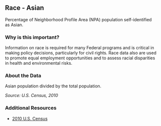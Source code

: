 ## Race - Asian
Percentage of Neighborhood Profile Area (NPA) population self-identified as Asian.

### Why is this important?
Information on race is required for many Federal programs and is critical in making policy decisions, particularly for civil rights. Race data also are used to promote equal employment opportunities and to assess racial disparities in health and environmental risks.

### About the Data
Asian population divided by the total population.

_Source: U.S. Census, 2010_

### Additional Resources
+ [2010 U.S. Census](http://www.census.gov/2010census/data/)

